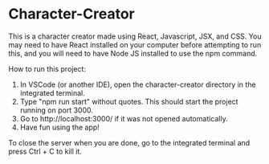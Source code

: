 # Character-Creator
 
This is a character creator made using React, Javascript, JSX, and CSS.  You may need to have React installed on your computer before attempting to run this, and you will need to have Node JS installed to use the npm command.

How to run this project:

1. In VSCode (or another IDE), open the character-creator directory in the integrated terminal.
2. Type "npm run start" without quotes.  This should start the project running on port 3000.
3. Go to http://localhost:3000/ if it was not opened automatically.
4. Have fun using the app!

To close the server when you are done, go to the integrated terminal and press Ctrl + C to kill it.
